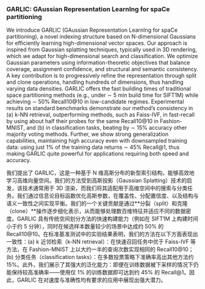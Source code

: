 ### GARLIC: GAussian Representation LearnIng for spaCe partitioning

We introduce GARLIC (GAussian Representation LearnIng for spaCe partitioning), a novel indexing structure based on N-dimensional Gaussians for efficiently learning high-dimensional vector spaces. Our approach is inspired from Gaussian splatting techniques, typically used in 3D rendering, which we adapt for high-dimensional search and classification. We optimize Gaussian parameters using information-theoretic objectives that balance coverage, assignment confidence, and structural and semantic consistency. A key contribution is to progressively refine the representation through split and clone operations, handling hundreds of dimensions, thus handling varying data densities. GARLIC offers the fast building times of traditional space partitioning methods (e.g., under ∼ 5 min build time for SIFT1M) while achieving ∼ 50% Recall10@10 in low-candidate regimes. Experimental results on standard benchmarks demonstrate our method’s consistency in (a) k-NN retrieval, outperforming methods, such as Faiss-IVF, in fast-recall by using about half their probes for the same Recall10@10 in Fashion-MNIST, and (b) in classification tasks, beating by ∼ 15% accuracy other majority voting methods. Further, we show strong generalization capabilities, maintaining high accuracy even with downsampled training data: using just 1% of the training data returns ∼ 45% Recall@1, thus making GARLIC quite powerful for applications requiring both speed and accuracy.

我们提出了 GARLIC，这是一种基于 N 维高斯分布的新型索引结构，能够高效地学习高维向量空间。我们的方法受到高斯投影（Gaussian Splatting）技术的启发，该技术通常用于 3D 渲染，而我们将其适配用于高维空间中的搜索与分类任务。我们通过信息论目标函数优化高斯参数，在覆盖性、分配置信度、以及结构与语义一致性之间实现平衡。我们的一个关键贡献是通过**分裂（split）和克隆（clone）**操作逐步细化表示，从而能够处理数百维特征并适应不同的数据密度。GARLIC 具有传统空间划分方法的快速构建能力（例如在 SIFT1M 上构建时间小于约 5 分钟），同时在候选样本数量较少的场景中达成约 50% 的 Recall10@10。在标准基准测试中的实验结果表明，我们的方法在以下方面表现出一致性：(a) k 近邻检索（k-NN retrieval）：在快速召回任务中优于 Faiss-IVF 等方法，在 Fashion-MNIST 上以大约一半的查询次数实现相同的 Recall10@10；(b) 分类任务（classification tasks）：在多数投票策略下准确率高出其他方法约 15%。此外，我们展示了其强大的泛化能力：即便在训练数据被下采样的情况下仍能保持较高准确率——使用仅 1% 的训练数据即可达到约 45% 的 Recall@1。因此，GARLIC 在对速度与准确性均有要求的应用中展现出强大潜力。
